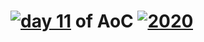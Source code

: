 # [![day 11](11)](https://adventofcode.com/2020/day/11) of AoC [![2020](2020)](https://adventofcode.com/2020)
